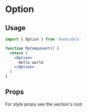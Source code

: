 # Option

## Usage

```jsx
import { Option } from 'honorable'

function MyComponent() {
  return (
    <Option>
      Hello world
    </Option>
  )
}
```

## Props

For style props see the section's root.
